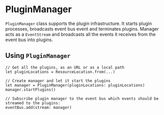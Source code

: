 #  PluginManager

`PluginManager` class supports the plugin infrastructure. 
It starts plugin processes, broadcasts event bus event and terminates plugins.
Manager acts as a `EventStream` and broadcasts all the events it receives from the event bus into plugins.

## Using `PluginManager`

```
// Get all the plugins, as an URL or as a local path
let pluginLocations = ResourceLocation.from(...) 

// Create manager and let it start the plugins
let manager = PluginManager(pluginLocations: pluginLocations)
manager.startPlugins()

// Subscribe plugin manager to the event bus which events should be streamed to the plugins:
eventBus.add(stream: manager)
```

